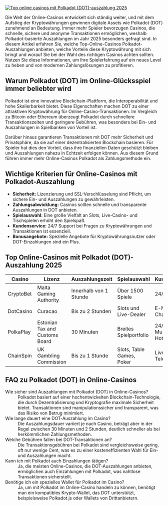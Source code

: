 [![Top online casinos mit Polkadot (DOT)-auszahlung 2025](https://123-caf.pages.dev/gitsignup.png)](https://vrmoo.ru/Bt82HjjY)

<p>Die Welt der Online-Casinos entwickelt sich ständig weiter, und mit dem Aufstieg der Kryptowährungen gewinnen digitale Assets wie Polkadot (DOT) zunehmend an Bedeutung. Immer mehr Spieler bevorzugen Casinos, die schnelle, sichere und anonyme Transaktionen ermöglichen, weshalb Polkadot-basierte Auszahlungen im Jahr 2025 besonders gefragt sind. In diesem Artikel erfahren Sie, welche Top-Online-Casinos Polkadot-Auszahlungen anbieten, welche Vorteile diese Kryptowährung mit sich bringt und worauf Sie bei der Wahl des richtigen Casinos achten sollten. Nutzen Sie diese Informationen, um Ihre Spielerfahrung auf ein neues Level zu heben und von modernen Zahlungslösungen zu profitieren.</p>  <h2>Warum Polkadot (DOT) im Online-Glücksspiel immer beliebter wird</h2> <p>Polkadot ist eine innovative Blockchain-Plattform, die Interoperabilität und hohe Skalierbarkeit bietet. Diese Eigenschaften machen DOT zu einer attraktiven Kryptowährung für Online-Casino-Transaktionen. Im Vergleich zu Bitcoin oder Ethereum überzeugt Polkadot durch schnellere Transaktionszeiten und geringere Gebühren, was besonders bei Ein- und Auszahlungen in Spielbanken von Vorteil ist.</p> <p>Darüber hinaus garantieren Transaktionen mit DOT mehr Sicherheit und Privatsphäre, da sie auf einer dezentralisierten Blockchain basieren. Für Spieler hat dies den Vorteil, dass ihre finanziellen Daten geschützt bleiben und Auszahlungen nahezu in Echtzeit erfolgen können. Aus diesem Grund führen immer mehr Online-Casinos Polkadot als Zahlungsmethode ein.</p>  <h2>Wichtige Kriterien für Online-Casinos mit Polkadot-Auszahlung</h2> <ul> <li><strong>Sicherheit:</strong> Lizenzierung und SSL-Verschlüsselung sind Pflicht, um sichere Ein- und Auszahlungen zu gewährleisten.</li> <li><strong>Zahlungsabwicklung:</strong> Casinos sollten schnelle und transparente Auszahlungen in DOT anbieten.</li> <li><strong>Spielauswahl:</strong> Eine große Vielfalt an Slots, Live-Casino- und Tischspielen erhöht den Spielspaß.</li> <li><strong>Kundenservice:</strong> 24/7 Support bei Fragen zu Kryptowährungen und Transaktionen ist essenziell.</li> <li><strong>Bonusangebote:</strong> Spezielle Angebote für Kryptowährungsnutzer oder DOT-Einzahlungen sind ein Plus.</li> </ul>  <h2>Top Online-Casinos mit Polkadot (DOT)-Auszahlung 2025</h2> <table> <thead> <tr> <th>Casino</th> <th>Lizenz</th> <th>Auszahlungszeit</th> <th>Spielauswahl</th> <th>Kundenservice</th> </tr> </thead> <tbody> <tr> <td>CryptoBet</td> <td>Malta Gaming Authority</td> <td>Innerhalb von 1 Stunde</td> <td>Über 1500 Spiele</td> <td>24/7 Live-Chat</td> </tr> <tr> <td>DotCasino</td> <td>Curacao</td> <td>Bis zu 2 Stunden</td> <td>Slots und Live-Dealer</td> <td>E-Mail + Live-Chat</td> </tr> <tr> <td>PolkaPlay</td> <td>Estonian Tax and Customs Board</td> <td>30 Minuten</td> <td>Breites Spielportfolio</td> <td>24/7 Multilinguale Hotline</td> </tr> <tr> <td>ChainSpin</td> <td>UK Gambling Commission</td> <td>Bis zu 1 Stunde</td> <td>Slots, Table Games, Poker</td> <td>Live-Chat & Telefon</td> </tr> </tbody> </table>  <h2>FAQ zu Polkadot (DOT) in Online-Casinos</h2> <dl> <dt>Wie sicher sind Auszahlungen mit Polkadot (DOT) in Online-Casinos?</dt> <dd>Polkadot basiert auf einer hochentwickelten Blockchain-Technologie, die durch Dezentralisierung und Kryptografie maximale Sicherheit bietet. Transaktionen sind manipulationssicher und transparent, was das Risiko von Betrug minimiert.</dd>  <dt>Wie lange dauert eine DOT-Auszahlung im Casino?</dt> <dd>Die Auszahlungsdauer variiert je nach Casino, beträgt aber in der Regel zwischen 30 Minuten und 2 Stunden, deutlich schneller als bei herkömmlichen Zahlungsmethoden.</dd>  <dt>Welche Gebühren fallen bei DOT-Transaktionen an?</dt> <dd>Die Transaktionsgebühren bei Polkadot sind vergleichsweise gering, oft nur wenige Cent, was es zu einer kosteneffizienten Wahl für Ein- und Auszahlungen macht.</dd>  <dt>Kann ich mit Polkadot auch Einzahlungen tätigen?</dt> <dd>Ja, die meisten Online-Casinos, die DOT-Auszahlungen anbieten, ermöglichen auch Einzahlungen mit Polkadot, was nahtlose Transaktionen sicherstellt.</dd>  <dt>Benötige ich ein spezielles Wallet für Polkadot im Casino?</dt> <dd>Ja, um mit Polkadot im Online-Casino handeln zu können, benötigt man ein kompatibles Krypto-Wallet, das DOT unterstützt, beispielsweise Polkadot.js oder Wallets von Drittanbietern.</dd> </dl>
